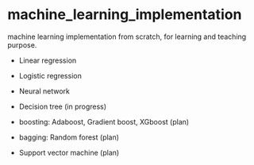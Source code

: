 # machine_learning_implementation
machine learning implementation from scratch, for learning and teaching purpose.

* Linear regression

* Logistic regression

* Neural network

* Decision tree (in progress)

* boosting: Adaboost, Gradient boost, XGboost (plan)

* bagging: Random forest (plan)

* Support vector machine (plan)
